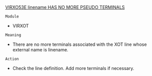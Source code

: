 [VIRXO53E linename HAS NO MORE PSEUDO TERMINALS](https://virtel.readthedocs.io/en/latest/manuals/virtel/Virtel459MG/messages.html?highlight=VIRXO53E#VIRXO53E)

`Module`
- VIRXOT

`Meaning`
- There are no more terminals associated with the XOT line whose external name is linename.

`Action`
- Check the line definition. Add more terminals if necessary.
